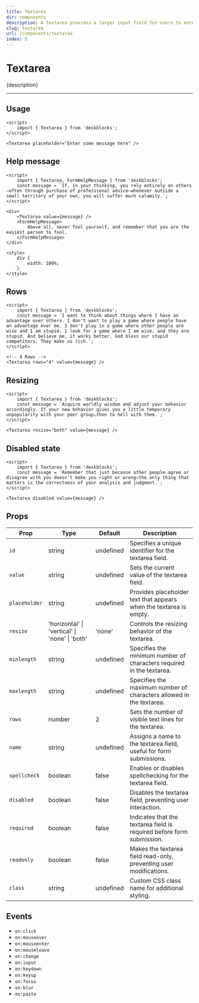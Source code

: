 ```yaml
---
title: Textarea
dir: components
description: A textarea provides a larger input field for users to enter multi-line text.
slug: textarea
url: /components/textarea
index: 5
---
```


# Textarea

{description}

---

## Usage

<!-- Import the `Textarea` component form 'deskblocks'. -->

```svelte example
<script>
	import { Textarea } from 'deskblocks';
</script>

<Textarea placeholder="Enter some message here" />
```

## Help message

<!-- To display a help message, use the `FormHelpMessage` component. -->

```svelte example hideStyle hideScript
<script>
	import { Textarea, FormHelpMessage } from 'deskblocks';
	const message = `If, in your thinking, you rely entirely on others—often through purchase of professional advice—whenever outside a small territory of your own, you will suffer much calamity.`;
</script>

<div>
	<Textarea value={message} />
	<FormHelpMessage>
		Above all, never fool yourself, and remember that you are the easiest person to fool.
	</FormHelpMessage>
</div>

<style>
	div {
		width: 100%;
	}
</style>
```

## Rows

```svelte example hideScript
<script>
	import { Textarea } from 'deskblocks';
	const message = `I want to think about things where I have an advantage over others. I don't want to play a game where people have an advantage over me. I don't play in a game where other people are wise and I am stupid. I look for a game where I am wise, and they are stupid. And believe me, it works better. God bless our stupid competitors. They make us rich.`;
</script>

<!-- 4 Rows -->
<Textarea rows="4" value={message} />
```

## Resizing

```svelte example hideScript
<script>
	import { Textarea } from 'deskblocks';
	const message = `Acquire worldly wisdom and adjust your behavior accordingly. If your new behavior gives you a little temporary unpopularity with your peer group…then to hell with them.`;
</script>

<Textarea resize="both" value={message} />
```

## Disabled state

```svelte example hideScript
<script>
	import { Textarea } from 'deskblocks';
	const message = `Remember that just because other people agree or disagree with you doesn’t make you right or wrong—the only thing that matters is the correctness of your analysis and judgment.`;
</script>

<Textarea disabled value={message} />
```

## Props

| Prop          | Type                                           | Default   | Description                                                           |
| ------------- | ---------------------------------------------- | --------- | --------------------------------------------------------------------- |
| `id`          | string                                         | undefined | Specifies a unique identifier for the textarea field.                 |
| `value`       | string                                         | undefined | Sets the current value of the textarea field.                         |
| `placeholder` | string                                         | undefined | Provides placeholder text that appears when the textarea is empty.    |
| `resize`      | 'horizontal' \| 'vertical' \| 'none' \| 'both' | 'none'    | Controls the resizing behavior of the textarea.                       |
| `minlength`   | string                                         | undefined | Specifies the minimum number of characters required in the textarea.  |
| `maxlength`   | string                                         | undefined | Specifies the maximum number of characters allowed in the textarea.   |
| `rows`        | number                                         | 2         | Sets the number of visible text lines for the textarea.               |
| `name`        | string                                         | undefined | Assigns a name to the textarea field, useful for form submissions.    |
| `spellcheck`  | boolean                                        | false     | Enables or disables spellchecking for the textarea field.             |
| `disabled`    | boolean                                        | false     | Disables the textarea field, preventing user interaction.             |
| `required`    | boolean                                        | false     | Indicates that the textarea field is required before form submission. |
| `readonly`    | boolean                                        | false     | Makes the textarea field read-only, preventing user modifications.    |
| `class`       | string                                         | undefined | Custom CSS class name for additional styling.                         |

## Events

- `on:click`
- `on:mouseover`
- `on:mouseenter`
- `on:mouseleave`
- `on:change`
- `on:input`
- `on:keydown`
- `on:keyup`
- `on:focus`
- `on:blur`
- `on:paste`
